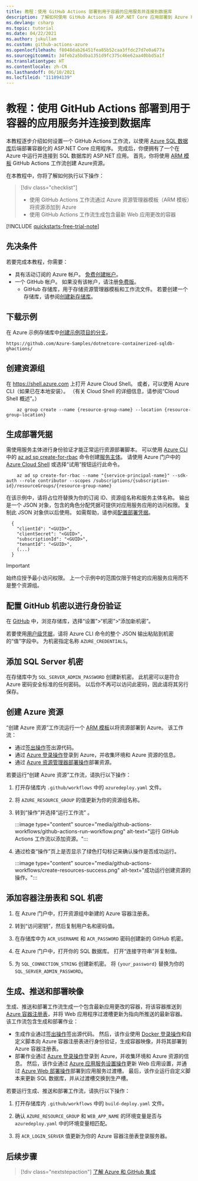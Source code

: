 ```yaml
---
title: 教程：使用 GitHub Actions 部署到用于容器的应用服务并连接到数据库
description: 了解如何使用 GitHub Actions 将 ASP.NET Core 应用部署到 Azure 和 Azure SQL 数据库
ms.devlang: csharp
ms.topic: tutorial
ms.date: 04/22/2021
ms.author: jukullam
ms.custom: github-actions-azure
ms.openlocfilehash: f8048dab26451fea85b52caa3ffdc27d7e0a677a
ms.sourcegitcommit: 34feb2a5bdba1351d9fc375c46e62aa40bbd5a1f
ms.translationtype: HT
ms.contentlocale: zh-CN
ms.lasthandoff: 06/10/2021
ms.locfileid: "111894139"
---
```

# <a name="tutorial-use-github-actions-to-deploy-to-app-service-for-containers-and-connect-to-a-database"></a>教程：使用 GitHub Actions 部署到用于容器的应用服务并连接到数据库

本教程逐步介绍如何设置一个 GitHub Actions 工作流，以使用 [Azure SQL 数据库](../azure-sql/database/sql-database-paas-overview.md)后端部署容器化的 ASP.NET Core 应用程序。 完成后，你便拥有了一个在 Azure 中运行并连接到 SQL 数据库的 ASP.NET 应用。 首先，你将使用 [ARM 模板](../azure-resource-manager/templates/overview.md) GitHub Actions 工作流创建 Azure资源。

在本教程中，你将了解如何执行以下操作：

> [!div class="checklist"]
>
> - 使用 GitHub Actions 工作流通过 Azure 资源管理器模板（ARM 模板）将资源添加到 Azure
> - 使用 GitHub Actions 工作流生成包含最新 Web 应用更改的容器

[!INCLUDE [quickstarts-free-trial-note](../../includes/quickstarts-free-trial-note.md)]

## <a name="prerequisites"></a>先决条件

若要完成本教程，你需要：

- 具有活动订阅的 Azure 帐户。 [免费创建帐户](https://azure.microsoft.com/free/?WT.mc_id=A261C142F)。
- 一个 GitHub 帐户。 如果没有该帐户，请注册[免费版](https://github.com/join)。
  - GitHub 存储库，用于存储资源管理器模板和工作流文件。 若要创建一个存储库，请参阅[创建新存储库](https://docs.github.com/en/github/creating-cloning-and-archiving-repositories/creating-a-new-repository)。

## <a name="download-the-sample"></a>下载示例

在 Azure 示例存储库中[创建示例项目的分支](https://github.com/Azure-Samples/dotnetcore-containerized-sqldb-ghactions/)。

```
https://github.com/Azure-Samples/dotnetcore-containerized-sqldb-ghactions/
```

## <a name="create-the-resource-group"></a>创建资源组

在 https://shell.azure.com 上打开 Azure Cloud Shell。 或者，可以使用 Azure CLI（如果已在本地安装）。 （有关 Cloud Shell 的详细信息，请参阅“Cloud Shell 概述”。）

```azurecli-interactive
    az group create --name {resource-group-name} --location {resource-group-location}
```

## <a name="generate-deployment-credentials"></a>生成部署凭据

需使用服务主体进行身份验证才能正常运行资源部署脚本。 可以使用 [Azure CLI](/cli/azure/) 中的 [az ad sp create-for-rbac](/cli/azure/ad/sp#az_ad_sp_create_for_rbac) 命令创建[服务主体](../active-directory/develop/app-objects-and-service-principals.md#service-principal-object)。 请使用 Azure 门户中的 [Azure Cloud Shell](https://shell.azure.com/) 或选择“试用”按钮运行此命令。

```azurecli-interactive
    az ad sp create-for-rbac --name "{service-principal-name}" --sdk-auth --role contributor --scopes /subscriptions/{subscription-id}/resourceGroups/{resource-group-name}
```

在该示例中，请将占位符替换为你的订阅 ID、资源组名称和服务主体名称。 输出是一个 JSON 对象，包含的角色分配凭据可提供对应用服务应用的访问权限。 复制此 JSON 对象供以后使用。 如需帮助，请参阅[配置部署凭据](https://github.com/Azure/login#configure-deployment-credentials)。

```output
  {
    "clientId": "<GUID>",
    "clientSecret": "<GUID>",
    "subscriptionId": "<GUID>",
    "tenantId": "<GUID>",
    (...)
  }
```

> [!IMPORTANT]
> 始终应授予最小访问权限。 上一个示例中的范围仅限于特定的应用服务应用而不是整个资源组。

## <a name="configure-the-github-secret-for-authentication"></a>配置 GitHub 机密以进行身份验证

在 [GitHub](https://github.com/) 中，浏览存储库，选择“设置”>“机密”>“添加新机密”。

若要使用[用户级凭据](#generate-deployment-credentials)，请将 Azure CLI 命令的整个 JSON 输出粘贴到机密的“值”字段中。 为机密指定名称 `AZURE_CREDENTIALS`。

## <a name="add-a-sql-server-secret"></a>添加 SQL Server 机密

在存储库中为 `SQL_SERVER_ADMIN_PASSWORD` 创建新机密。 此机密可以是符合 Azure 密码安全标准的任何密码。 以后你不再可以访问此密码，因此请将其另行保存。

## <a name="create-azure-resources"></a>创建 Azure 资源

“创建 Azure 资源”工作流运行一个 [ARM 模板](../azure-resource-manager/templates/overview.md)以将资源部署到 Azure。 该工作流：

- 通过[签出操作](https://github.com/marketplace/actions/checkout)签出源代码。
- 通过 [Azure 登录操作](https://github.com/marketplace/actions/azure-login)登录到 Azure，并收集环境和 Azure 资源的信息。
- 通过 [Azure 资源管理器部署操作](https://github.com/marketplace/actions/deploy-azure-resource-manager-arm-template)部署资源。

若要运行“创建 Azure 资源”工作流，请执行以下操作：

1. 打开存储库内 `.github/workflows` 中的 `azuredeploy.yaml` 文件。

1. 将 `AZURE_RESOURCE_GROUP` 的值更新为你的资源组名称。

1. 转到“操作”并选择“运行工作流” 。

   :::image type="content" source="media/github-actions-workflows/github-actions-run-workflow.png" alt-text="运行 GitHub Actions 工作流以添加资源。":::

1. 通过检查“操作”页上是否显示了绿色打勾标记来确认操作是否成功运行。

   :::image type="content" source="media/github-actions-workflows/create-resources-success.png" alt-text="成功运行创建资源的操作。":::

## <a name="add-container-registry-and-sql-secrets"></a>添加容器注册表和 SQL 机密

1. 在 Azure 门户中，打开资源组中新建的 Azure 容器注册表。

1. 转到“访问密钥”，然后复制用户名和密码值。

1. 在存储库中为 `ACR_USERNAME` 和 `ACR_PASSWORD` 密码创建新的 GitHub 机密。

1. 在 Azure 门户中，打开你的 SQL 数据库。 打开“连接字符串”并复制值。

1. 为 `SQL_CONNECTION_STRING` 创建新机密。 将 `{your_password}` 替换为你的 `SQL_SERVER_ADMIN_PASSWORD`。

## <a name="build-push-and-deploy-your-image"></a>生成、推送和部署映像

生成、推送和部署工作流生成一个包含最新应用更改的容器，将该容器推送到 [Azure 容器注册表](../container-registry/index.yml)，并将 Web 应用程序过渡槽更新为指向所推送的最新容器。 该工作流包含生成和部署作业：

- 生成作业通过[签出操作](https://github.com/marketplace/actions/checkout)签出源代码。 然后，该作业使用 [Docker 登录操作](https://github.com/marketplace/actions/docker-login)和自定义脚本向 Azure 容器注册表进行身份验证，生成容器映像，并将其部署到 Azure 容器注册表。
- 部署作业通过 [Azure 登录操作](https://github.com/marketplace/actions/azure-login)登录到 Azure，并收集环境和 Azure 资源的信息。 然后，该作业通过 [Azure 应用服务设置操作](https://github.com/marketplace/actions/azure-app-service-settings)更新 Web 应用设置，并通过 [Azure Web 部署操作](https://github.com/marketplace/actions/azure-webapp)部署到应用服务过渡槽。 最后，该作业运行自定义脚本来更新 SQL 数据库，并从过渡槽交换到生产槽。

若要运行生成、推送和部署工作流，请执行以下操作：

1. 打开存储库内 `.github/workflows` 中的 `build-deploy.yaml` 文件。

1. 确认 `AZURE_RESOURCE_GROUP` 和 `WEB_APP_NAME` 的环境变量是否与 `azuredeploy.yaml` 中的环境变量相匹配。

1. 将 `ACR_LOGIN_SERVER` 值更新为你的 Azure 容器注册表登录服务器。

## <a name="next-steps"></a>后续步骤

> [!div class="nextstepaction"]
> [了解 Azure 和 GitHub 集成](/azure/developer/github/)